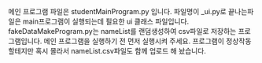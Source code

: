 메인 프로그램 파일은 studentMainProgram.py 입니다.
파일명이 _ui.py로 끝나는파일은 main프로그램이 실행되는데 필요한 ui 클래스 파일입니다.
fakeDataMakeProgram.py는 nameList를 랜덤생성하여 csv파일로 저장하는 프로그램입니다. 메인 프로그램을 실행하기 전 먼저 실행시켜 주세요.
프로그램이 정상작동 할테지만 혹시 몰라서 nameList.csv파일도 함께 업로드 해 놨습니다.

